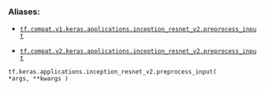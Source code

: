 

### Aliases:

- [ `tf.compat.v1.keras.applications.inception_resnet_v2.preprocess_input` ](/api_docs/python/tf/keras/applications/inception_resnet_v2/preprocess_input)

- [ `tf.compat.v2.keras.applications.inception_resnet_v2.preprocess_input` ](/api_docs/python/tf/keras/applications/inception_resnet_v2/preprocess_input)


<devsite-code><pre class="prettyprint lang-python" translate="no" dir="ltr" is-upgraded=""><code translate="no" dir="ltr">tf.keras.applications.inception_resnet_v2.preprocess_input(
    *args,
    **kwargs
)
</code></pre></devsite-code>
